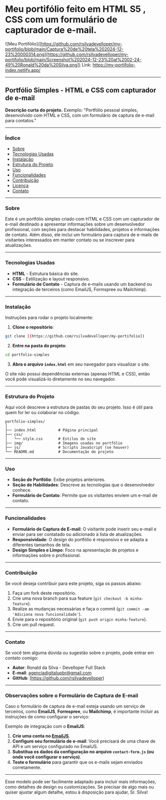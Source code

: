 ﻿# Meu portifólio feito em HTML S5 , CSS com um formulário de capturador de e-mail.

![Meu Portifólio]([https://github.com/rsilvadevelloper/my-portifolio/blob/main/Captura%20de%20tela%202024-12-23%20000314.png](https://github.com/rsilvadevelloper/my-portifolio/blob/main/Screenshot%202024-12-23%20at%2002-24-49%20Ronald%20da%20Silva.png])
Link: https://my-portifolio-index.netlify.app/

---

## **Portfólio Simples - HTML e CSS com capturador de e-mail**

**Descrição curta do projeto.** Exemplo: "Portfólio pessoal simples, desenvolvido com HTML e CSS, com um formulário de captura de e-mail para contatos."

---

### **Índice**
- [Sobre](#sobre)
- [Tecnologias Usadas](#tecnologias-usadas)
- [Instalação](#instalacao)
- [Estrutura do Projeto](#estrutura-do-projeto)
- [Uso](#uso)
- [Funcionalidades](#funcionalidades)
- [Contribuição](#contribuicao)
- [Licença](#licenca)
- [Contato](#contato)

---

### **Sobre**

Este é um portfólio simples criado com HTML e CSS com um capturador de e-mail destinado a apresentar informações sobre um desenvolvedor profissional, com seções para destacar habilidades, projetos e informações de contato. Além disso, ele inclui um formulário para captura de e-mails de visitantes interessados em manter contato ou se inscrever para atualizações.

---

### **Tecnologias Usadas**

- **HTML** - Estrutura básica do site.
- **CSS** - Estilização e layout responsivo.
- **Formulário de Contato** - Captura de e-mails usando um backend ou integração de terceiros (como EmailJS, Formspree ou Mailchimp).

---

### **Instalação**

Instruções para rodar o projeto localmente:

1. **Clone o repositório**:

```bash
git clone [(https://github.com/rsilvadevelloper/my-portifolio])
```

2. **Entre na pasta do projeto**:

```bash
cd portfolio-simples
```

3. **Abra o arquivo `index.html`** em seu navegador para visualizar o site.

O site não possui dependências externas (apenas HTML e CSS), então você pode visualizá-lo diretamente no seu navegador.

---

### **Estrutura do Projeto**

Aqui você descreve a estrutura de pastas do seu projeto. Isso é útil para quem for ler ou colaborar no código.

```
portfolio-simples/
│
├── index.html          # Página principal
├── css/
│   └── style.css       # Estilos do site
├── img/                # Imagens usadas no portfólio
├── js/                 # Scripts JavaScript (se houver)
└── README.md           # Documentação do projeto
```

---

### **Uso**

- **Seção de Portfólio**: Exibe projetos anteriores.
- **Seção de Habilidades**: Descreve as tecnologias que o desenvolvedor conhece.
- **Formulário de Contato**: Permite que os visitantes enviem um e-mail de contato.
---

### **Funcionalidades**

- **Formulário de Captura de E-mail**: O visitante pode inserir seu e-mail e enviar para ser contatado ou adicionado à lista de atualizações.
- **Responsividade**: O design do portfólio é responsivo e se adapta a diferentes tamanhos de tela.
- **Design Simples e Limpo**: Foco na apresentação de projetos e informações sobre o profissional.

---

### **Contribuição**

Se você deseja contribuir para este projeto, siga os passos abaixo:

1. Faça um fork deste repositório.
2. Crie uma nova branch para sua feature (`git checkout -b minha-feature`).
3. Realize as mudanças necessárias e faça o commit (`git commit -am 'Adiciona nova funcionalidade'`).
4. Envie para o repositório original (`git push origin minha-feature`).
5. Crie um pull request.

---

### **Contato**

Se você tem alguma dúvida ou sugestão sobre o projeto, pode entrar em contato comigo:

- **Autor**: Ronald da Silva - Develloper Full Stack
- **E-mail**: agenciadigitalupbr@gmail.com
- **GitHub**: [https://github.com/rsilvadevelloper)

---

### **Observações sobre o Formulário de Captura de E-mail**

Caso o formulário de captura de e-mail esteja usando um serviço de terceiros, como **EmailJS**, **Formspree**, ou **Mailchimp**, é importante incluir as instruções de como configurar o serviço:

Exemplo de integração com o **EmailJS**:

1. **Crie uma conta no [EmailJS](https://www.emailjs.com/)**.
2. **Configure seu formulário de e-mail**: Você precisará de uma chave de API e um serviço configurado no EmailJS.
3. **Substitua os dados da configuração no arquivo `contact-form.js` (ou onde você configurar o serviço)**.
4. **Teste o formulário** para garantir que os e-mails sejam enviados corretamente.

---

Esse modelo pode ser facilmente adaptado para incluir mais informações, como detalhes de design ou customizações. Se precisar de algo mais ou quiser ajustar algum detalhe, estou à disposição para ajudar, Sr. Silva!
